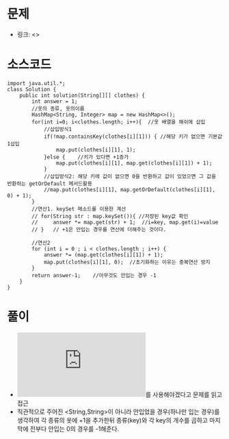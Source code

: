 # 문제
- 링크: 
<>

# 소스코드
```
import java.util.*;
class Solution {
    public int solution(String[][] clothes) {
        int answer = 1;
        //옷의 종류, 옷의이름
        HashMap<String, Integer> map = new HashMap<>();
        for(int i=0; i<clothes.length; i++){  //옷 배열을 해쉬에 삽입
            //삽입방식1
            if(!map.containsKey(clothes[i][1])) { //해당 키가 없으면 기본값 1삽입
                map.put(clothes[i][1], 1);
            }else {    //키가 있다면 +1증가
                map.put(clothes[i][1], map.get(clothes[i][1]) + 1);
            }
            //삽입방식2: 해당 키에 값이 없으면 0을 반환하고 값이 있었으면 그 값을 반환하는 getOrDefault 메서드활용
            //map.put(clothes[i][1], map.getOrDefault(clothes[i][1], 0) + 1);
        }
        //연산1. keySet 메소드를 이용한 계산
        // for(String str : map.keySet()){ //저장된 key값 확인
        //     answer *= map.get(str) + 1;  //i=key, map.get(i)=value
        // }   // +1은 안입는 경우를 연산에 더해주는 것이다.
        
        //연산2
        for (int i = 0 ; i < clothes.length ; i++) {
            answer *= (map.get(clothes[i][1]) + 1);
            map.put(clothes[i][1], 0);  //초기화하는 이유는 중복연산 방지 
        }
        return answer-1;    //아무것도 안입는 경우 -1
    }
}
```
# 풀이
- ![Hash](https://github.com/kabommm/TIL/blob/main/Language/JAVA/Collection.md)를 사용해야겠다고 문제를 읽고 접근
- 직관적으로 주어진 <String,String>이 아니라 안입었을 경우(하나만 입는 경우)를 생각하여 각 종류의 옷에 +1을 추가한뒤 종류(key)와 각 key의 개수를 곱하고 마지막에 전부다 안입는 0의 
경우를 -1해준다.
